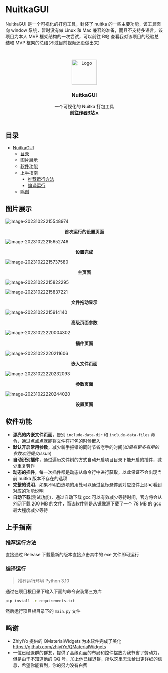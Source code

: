 # NuitkaGUI

NuitkaGUI 是一个可视化的打包工具，封装了 nuitka 的一些主要功能，该工具面向 window 系统，暂时没有做 Linux 和 Mac 兼容的准备，而且不支持多语言，该项目为本人 MVP 框架结构的一次尝试，可以前往 B站 查看我对该项目的经验总结和 MVP 框架的总结(不过目前视频还没做出来)

<br />

<p align="center">
  <a href="./assets/materialIcons/software_icon.svg">
    <img src="./assets/materialIcons/software_icon.svg" alt="Logo" width="80" height="80">
  </a>

  <h3 align="center">NuitkaGUI</h3>
  <p align="center">
    一个可视化的 Nuitka 打包工具
    <br />
    <a href="https://space.bilibili.com/282527875"><strong>前往作者B站 »</strong></a>
    <br />
    <br />
  </p>

</p>

## 目录

<!-- @import "[TOC]" {cmd="toc" depthFrom=1 depthTo=6 orderedList=false} -->

<!-- code_chunk_output -->

- [NuitkaGUI](#nuitkagui)
  - [目录](#目录)
  - [图片展示](#图片展示)
  - [软件功能](#软件功能)
  - [上手指南](#上手指南)
    - [推荐运行方法](#推荐运行方法)
    - [编译运行](#编译运行)
  - [鸣谢](#鸣谢)

<!-- /code_chunk_output -->

## 图片展示

![image-20231022215548974](./README.assets/image-20231022215548974.png)

<center><strong>首次运行的设置页面</strong></center>

![image-20231022215652746](./README.assets/image-20231022215652746.png)

<center><strong>设置完成</strong></center>

![image-20231022215737580](./README.assets/image-20231022215737580.png)

<center><strong>主页面</strong></center>

![image-20231022215822295](./README.assets/image-20231022215822295.png)

![image-20231022215837221](./README.assets/image-20231022215837221.png)

<center><strong>文件拖动显示</strong></center>

![image-20231022215914140](./README.assets/image-20231022215914140.png)

<center><strong>高级页面参数</strong></center>

![image-20231022220004302](./README.assets/image-20231022220004302.png)

<center><strong>插件页面</strong></center>

![image-20231022220211606](./README.assets/image-20231022220211606.png)

<center><strong>嵌入文件页面</strong></center>

![image-20231022220232093](./README.assets/image-20231022220232093.png)

<center><strong>参数页面</strong></center>

![image-20231022220244020](./README.assets/image-20231022220244020.png)

<center><strong>设置页面</strong></center>

## 软件功能

- **漂亮的内嵌文件页面**，告别 `include-data-dir` 和 `include-data-files` 命令，通过点点点就能将文件在打包的时候嵌入
- **默认开启常用参数**，减少新手报错的同时节省老手的时间(*如果有更多有用的参数欢迎提交issue*)
- **自动识别插件**，通过遍历文件树的方式自动开启项目目录下能开启的插件，减少重复劳作
- **动态的插件**，每一次插件都是动态从命令行中进行获取，以此保证不会出现当前 nuitka 版本不存在的选项
- **完整的说明**，如果不明白选项的用处可以通过鼠标悬停到对应控件上即可看到对应的功能说明
- **自动下载**(测试功能)，通过自动下载 gcc 可以有效减少等待时间，官方将会从外网下载 200 MB 的文件，而该软件则是从镜像源下载了一个 78 MB 的 gcc 最大程度减少等待

## 上手指南

### 推荐运行方法

直接通过 Release 下载最新的版本直接点击其中的 exe 文件即可运行

### 编译运行

> 推荐运行环境 Python 3.10

通过在项目根目录下输入下面的命令安装第三方库

```cmd
pip install -r requirements.txt
```

然后运行项目根目录下的 `main.py` 文件

## 鸣谢

- ZhiyiYo 提供的 QMaterialWidgets 为本软件完成了美化
  https://github.com/zhiyiYo/QMaterialWidgets
- 一位已经退群的群友，提供了高级页面的布局和控件摆放为我节省了劳动力，但是由于不知道他的 QQ 号，加上他已经退群，所以这里无法给出更详细的信息，希望你能看到，你的努力没有白费